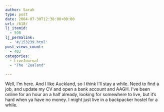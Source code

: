 ```yaml
---
author: Sarah
type: post
date: 2004-07-30T12:38:00+00:00
url: /618/
lj_itemid:
  - 598
lj_permalink:
  - '#/153239.html'
post_views_count:
  - 403
categories:
  - LiveJournal
  - "The 'Zealand"

---
```

Well, I&#8217;m here. And I like Auckland, so I think I&#8217;ll stay a while. Need to find a job, and update my CV and open a bank account and AAGH. I&#8217;ve been online for an hour an a half already, looking for somewhere to live, but it&#8217;s hard when ya have no money. I might just live in a backpacker hostel for a while.